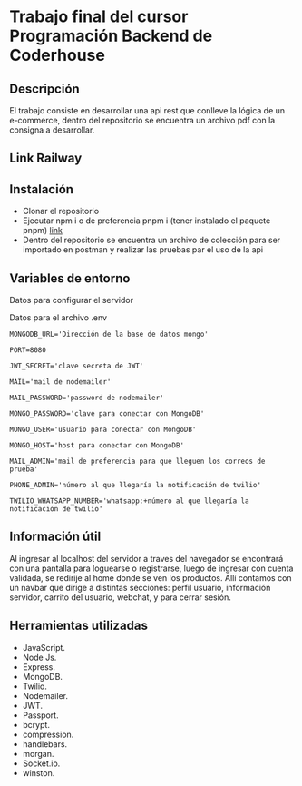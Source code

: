 # Trabajo final del cursor Programación Backend de Coderhouse

## Descripción

El trabajo consiste en desarrollar una api rest que conlleve la lógica de un e-commerce, dentro del repositorio se
encuentra un archivo pdf con la consigna a desarrollar.

## Link Railway


## Instalación

- Clonar el repositorio
- Ejecutar npm i o de preferencia pnpm i (tener instalado el paquete pnpm) [link](https://pnpm.io/)
- Dentro del repositorio se encuentra un archivo de colección para ser importado en postman y realizar las pruebas par
  el uso de la api

## Variables de entorno

Datos para configurar el servidor

Datos para el archivo .env

    MONGODB_URL='Dirección de la base de datos mongo'

    PORT=8080

    JWT_SECRET='clave secreta de JWT'

    MAIL='mail de nodemailer'

    MAIL_PASSWORD='password de nodemailer'

    MONGO_PASSWORD='clave para conectar con MongoDB'

    MONGO_USER='usuario para conectar con MongoDB'

    MONGO_HOST='host para conectar con MongoDB'

    MAIL_ADMIN='mail de preferencia para que lleguen los correos de prueba'

    PHONE_ADMIN='número al que llegaría la notificación de twilio'

    TWILIO_WHATSAPP_NUMBER='whatsapp:+número al que llegaría la notificación de twilio'

## Información útil

Al ingresar al localhost del servidor a traves del navegador se encontrará con una pantalla para loguearse o registrarse, 
luego de ingresar con cuenta validada, se redirije al home donde se ven los productos.
Allí contamos con un navbar que dirige a distintas secciones: perfil usuario, información servidor, carrito del usuario, webchat, y para cerrar sesión.

## Herramientas utilizadas

- JavaScript.
- Node Js.
- Express.
- MongoDB.
- Twilio.
- Nodemailer.
- JWT.
- Passport.
- bcrypt.
- compression.
- handlebars.
- morgan.
- Socket.io.
- winston.
